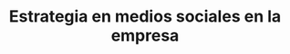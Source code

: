 ---
title: Estrategia en medios sociales en la empresa
event: Varios
image: estrategia-en-medios-sociales-en-la-empresa.png
slides: estrategia-en-medios-sociales-en-la-empresa.pdf
---